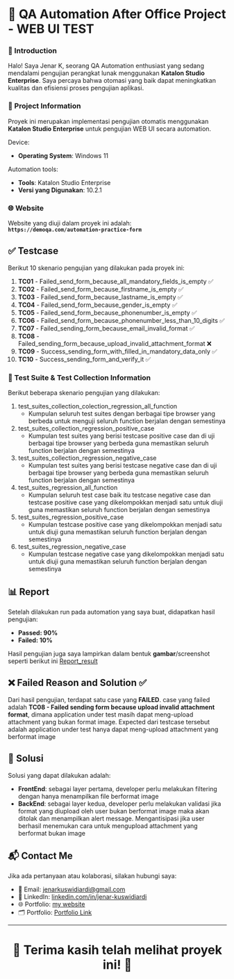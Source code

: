 # 📘 QA Automation After Office Project - WEB UI TEST

### 👤 Introduction
Halo! Saya Jenar K, seorang QA Automation enthusiast yang sedang mendalami pengujian perangkat lunak menggunakan **Katalon Studio Enterprise**. Saya percaya bahwa otomasi yang baik dapat meningkatkan kualitas dan efisiensi proses pengujian aplikasi.

### 🚀 Project Information
Proyek ini merupakan implementasi pengujian otomatis menggunakan **Katalon Studio Enterprise** untuk pengujian WEB UI secara automation.

Device:
- **Operating System**: Windows 11

Automation tools:

- **Tools**: Katalon Studio Enterprise
- **Versi yang Digunakan**: 10.2.1

### 🌐 Website
Website yang diuji dalam proyek ini adalah:  
**`https://demoqa.com/automation-practice-form`**

## ✅ Testcase
Berikut 10 skenario pengujian yang dilakukan pada proyek ini:

1. **TC01** - Failed_send_form_because_all_mandatory_fields_is_empty ✅
2. **TC02** - Failed_send_form_because_firstname_is_empty ✅
3. **TC03** - Failed_send_form_because_lastname_is_empty ✅
4. **TC04** - Failed_send_form_because_gender_is_empty ✅
5. **TC05** - Failed_send_form_because_phonenumber_is_empty ✅
6. **TC06** - Failed_send_form_because_phonenumber_less_than_10_digits ✅
7. **TC07** - Failed_sending_form_because_email_invalid_format ✅
8. **TC08** - Failed_sending_form_because_upload_invalid_attachment_format ❌
9. **TC09** - Success_sending_form_with_filled_in_mandatory_data_only ✅
10. **TC10** - Success_sending_form_and_verify_it ✅

### 🔬 Test Suite & Test Collection Information
Berikut beberapa skenario pengujian yang dilakukan:

1. test_suites_collection_colection_regression_all_function
   - Kumpulan seluruh test suites dengan berbagai tipe browser yang berbeda untuk menguji seluruh function berjalan dengan semestinya
2. test_suites_collection_regression_positive_case
   - Kumpulan test suites yang berisi testcase positive case dan di uji berbagai tipe browser yang berbeda guna memastikan seluruh function berjalan dengan semestinya
3. test_suites_collection_regression_negative_case
   - Kumpulan test suites yang berisi testcase negative case dan di uji berbagai tipe browser yang berbeda guna memastikan seluruh function berjalan dengan semestinya
4. test_suites_regression_all_function
   - Kumpulan seluruh test case baik itu testcase negative case dan testcase positive case yang dikelompokkan menjadi satu untuk diuji guna memastikan seluruh function berjalan dengan semestinya
5. test_suites_regression_positive_case
   - Kumpulan testcase positive case yang dikelompokkan menjadi satu untuk diuji guna memastikan seluruh function berjalan dengan semestinya
6. test_suites_regression_negative_case
   - Kumpulan testcase negative case yang dikelompokkan menjadi satu untuk diuji guna memastikan seluruh function berjalan dengan semestinya

## 📊 Report
Setelah dilakukan run pada automation yang saya buat, didapatkan hasil pengujian:

- **Passed: 90%**
- **Failed: 10%**

Hasil pengujian juga saya lampirkan dalam bentuk **gambar**/screenshot seperti berikut ini [Report_result](https://prnt.sc/APwk_934uNks) 

## ❌ Failed Reason and Solution ✅

Dari hasil pengujian, terdapat satu case yang **FAILED**. case yang failed adalah **TC08 - Failed sending form because upload invalid attachment format**, dimana application under test masih dapat meng-upload attachment yang bukan format image. Expected dari testcase tersebut adalah application under test hanya dapat meng-upload attachment yang berformat image

## 📌 Solusi

Solusi yang dapat dilakukan adalah:

- **FrontEnd**: sebagai layer pertama, developer perlu melakukan filtering dengan hanya menampilkan file berformat image
- **BackEnd**: sebagai layer kedua, developer perlu melakukan validasi jika format yang diupload oleh user bukan berformat image maka akan ditolak dan menampilkan alert message. Mengantisipasi jika user berhasil menemukan cara untuk mengupload attachment yang berformat bukan image


## 📬 Contact Me
Jika ada pertanyaan atau kolaborasi, silakan hubungi saya:

- 📧 Email: [jenarkuswidiardi@gmail.com](mailto:jenarkuswidiardi@gmail.com)
- 💼 LinkedIn: [linkedin.com/in/jenar-kuswidiardi](https://www.linkedin.com/in/jenar-kuswidiardi/)
- 🌐 Portfolio: [my website](https://jenark.wixsite.com/jenar)
- 🗂️ Portfolio: [Portfolio Link](https://linktr.ee/jenar_k)

---

<h1> <p align="center"> 🙌 Terima kasih telah melihat proyek ini! 🙌 </p></h1> 

